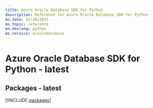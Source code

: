 ```yaml
---
title: Azure Oracle Database SDK for Python
description: Reference for Azure Oracle Database SDK for Python
ms.date: 02/20/2025
ms.topic: reference
ms.devlang: python
ms.service: oracledatabase
---
```

# Azure Oracle Database SDK for Python - latest
## Packages - latest
[!INCLUDE [packages](oracle-database-index.md)]